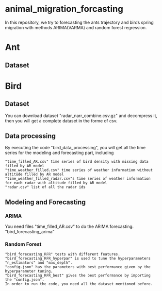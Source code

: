# animal_migration_forcasting
In this repository, we try to forecasting the ants trajectory and birds spring migration with methods ARIMA(VARMA) and random forest regression.

# Ant

## Dataset





# Bird
## Dataset
You can download dataset "radar_narr_combine.csv.gz" and decompress it, then you will get a complete dataset in the forme of csv.

## Data processing
By executing the code "bird_data_processing", you will get all the time series for the modeling and forecasting part, including 
	
	"time_filled_AR.csv" time series of bird density with missing data filled by AR model
	"time_weather_filled.csv" time series of weather information without altitude filled by AR model
	"time_weather_filled_radar.csv"s time series of weather information for each radar with altitude filled by AR model
	"radar.csv" list of all the radar ids

## Modeling and Forecasting
### ARIMA
You need files "time_filled_AR.csv" to do the ARIMA forecasting. "bird_forecasting_arima"

### Random Forest
	"bird_forecasting_RFR" tests with different features.
	"bird_forecasting_RFR_hyperpar" is used to tune the hyperparameters "n_estimators" and "max_depth".
	"config.json" has the parameters with best performance given by the hyperparameter tuning.
	"bird_forecasting_RFR_best" gives the best performance by importing the "config.json".
	In order to run the code, you need all the dataset mentioned before.
